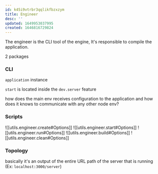 ```yaml
---
id: k45i9vtrbr3qqlikfbzxzym
title: Engineer
desc: ''
updated: 1649953037995
created: 1646816729824
---
```


The engineer is the CLI tool of the engine, It's responsible to compile the application.

2 packages

### CLI

`application` instance 

`start` is located inside the `dev.server` feature

how does the main env receives configuration to the application and how does it knows to communicate with any other node env? 



### Scripts

![[utils.engineer.create#Options]]
![[utils.engineer.start#Options]]
![[utils.engineer.run#Options]]
![[utils.engineer.build#Options]]
![[utils.engineer.clean#Options]]

### Topology

basically it's an output of the entire URL path of the server that is running (Ex: `localhost:3000/server`)

